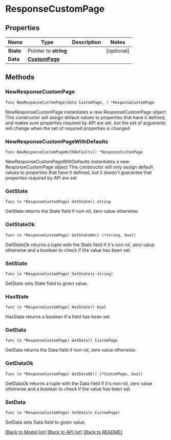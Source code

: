 # ResponseCustomPage

## Properties

Name | Type | Description | Notes
------------ | ------------- | ------------- | -------------
**State** | Pointer to **string** |  | [optional] 
**Data** | [**CustomPage**](CustomPage.md) |  | 

## Methods

### NewResponseCustomPage

`func NewResponseCustomPage(data CustomPage, ) *ResponseCustomPage`

NewResponseCustomPage instantiates a new ResponseCustomPage object
This constructor will assign default values to properties that have it defined,
and makes sure properties required by API are set, but the set of arguments
will change when the set of required properties is changed

### NewResponseCustomPageWithDefaults

`func NewResponseCustomPageWithDefaults() *ResponseCustomPage`

NewResponseCustomPageWithDefaults instantiates a new ResponseCustomPage object
This constructor will only assign default values to properties that have it defined,
but it doesn't guarantee that properties required by API are set

### GetState

`func (o *ResponseCustomPage) GetState() string`

GetState returns the State field if non-nil, zero value otherwise.

### GetStateOk

`func (o *ResponseCustomPage) GetStateOk() (*string, bool)`

GetStateOk returns a tuple with the State field if it's non-nil, zero value otherwise
and a boolean to check if the value has been set.

### SetState

`func (o *ResponseCustomPage) SetState(v string)`

SetState sets State field to given value.

### HasState

`func (o *ResponseCustomPage) HasState() bool`

HasState returns a boolean if a field has been set.

### GetData

`func (o *ResponseCustomPage) GetData() CustomPage`

GetData returns the Data field if non-nil, zero value otherwise.

### GetDataOk

`func (o *ResponseCustomPage) GetDataOk() (*CustomPage, bool)`

GetDataOk returns a tuple with the Data field if it's non-nil, zero value otherwise
and a boolean to check if the value has been set.

### SetData

`func (o *ResponseCustomPage) SetData(v CustomPage)`

SetData sets Data field to given value.



[[Back to Model list]](../README.md#documentation-for-models) [[Back to API list]](../README.md#documentation-for-api-endpoints) [[Back to README]](../README.md)


